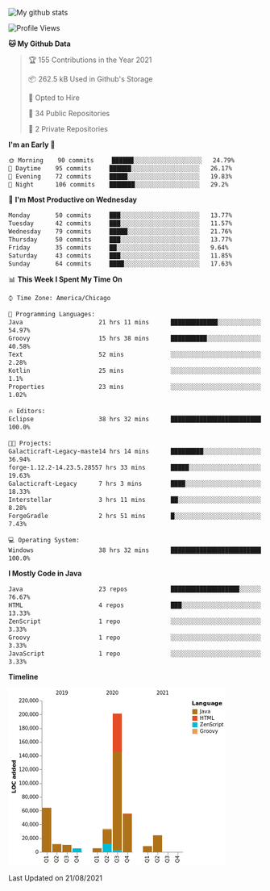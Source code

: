 ![My github stats](https://github-readme-stats.vercel.app/api?username=romvoid95&theme=gruvbox&include_all_commits=true&show_icons=true")

<!--START_SECTION:waka-->
![Profile Views](http://img.shields.io/badge/Profile%20Views-0-blue)

**🐱 My Github Data** 

> 🏆 155 Contributions in the Year 2021
 > 
> 📦 262.5 kB Used in Github's Storage 
 > 
> 💼 Opted to Hire
 > 
> 📜 34 Public Repositories 
 > 
> 🔑 2 Private Repositories  
 > 
**I'm an Early 🐤** 

```text
🌞 Morning    90 commits     ██████░░░░░░░░░░░░░░░░░░░   24.79% 
🌆 Daytime    95 commits     ██████░░░░░░░░░░░░░░░░░░░   26.17% 
🌃 Evening    72 commits     █████░░░░░░░░░░░░░░░░░░░░   19.83% 
🌙 Night      106 commits    ███████░░░░░░░░░░░░░░░░░░   29.2%

```
📅 **I'm Most Productive on Wednesday** 

```text
Monday       50 commits     ███░░░░░░░░░░░░░░░░░░░░░░   13.77% 
Tuesday      42 commits     ███░░░░░░░░░░░░░░░░░░░░░░   11.57% 
Wednesday    79 commits     █████░░░░░░░░░░░░░░░░░░░░   21.76% 
Thursday     50 commits     ███░░░░░░░░░░░░░░░░░░░░░░   13.77% 
Friday       35 commits     ██░░░░░░░░░░░░░░░░░░░░░░░   9.64% 
Saturday     43 commits     ███░░░░░░░░░░░░░░░░░░░░░░   11.85% 
Sunday       64 commits     ████░░░░░░░░░░░░░░░░░░░░░   17.63%

```


📊 **This Week I Spent My Time On** 

```text
⌚︎ Time Zone: America/Chicago

💬 Programming Languages: 
Java                     21 hrs 11 mins      █████████████░░░░░░░░░░░░   54.97% 
Groovy                   15 hrs 38 mins      ██████████░░░░░░░░░░░░░░░   40.58% 
Text                     52 mins             ░░░░░░░░░░░░░░░░░░░░░░░░░   2.28% 
Kotlin                   25 mins             ░░░░░░░░░░░░░░░░░░░░░░░░░   1.1% 
Properties               23 mins             ░░░░░░░░░░░░░░░░░░░░░░░░░   1.02%

🔥 Editors: 
Eclipse                  38 hrs 32 mins      █████████████████████████   100.0%

🐱‍💻 Projects: 
Galacticraft-Legacy-maste14 hrs 14 mins      █████████░░░░░░░░░░░░░░░░   36.94% 
forge-1.12.2-14.23.5.28557 hrs 33 mins       █████░░░░░░░░░░░░░░░░░░░░   19.63% 
Galacticraft-Legacy      7 hrs 3 mins        ████░░░░░░░░░░░░░░░░░░░░░   18.33% 
Interstellar             3 hrs 11 mins       ██░░░░░░░░░░░░░░░░░░░░░░░   8.28% 
ForgeGradle              2 hrs 51 mins       █░░░░░░░░░░░░░░░░░░░░░░░░   7.43%

💻 Operating System: 
Windows                  38 hrs 32 mins      █████████████████████████   100.0%

```

**I Mostly Code in Java** 

```text
Java                     23 repos            ███████████████████░░░░░░   76.67% 
HTML                     4 repos             ███░░░░░░░░░░░░░░░░░░░░░░   13.33% 
ZenScript                1 repo              ░░░░░░░░░░░░░░░░░░░░░░░░░   3.33% 
Groovy                   1 repo              ░░░░░░░░░░░░░░░░░░░░░░░░░   3.33% 
JavaScript               1 repo              ░░░░░░░░░░░░░░░░░░░░░░░░░   3.33%

```


**Timeline**

![Chart not found](https://raw.githubusercontent.com/ROMVoid95/ROMVoid95/master/charts/bar_graph.png) 


 Last Updated on 21/08/2021
<!--END_SECTION:waka-->
